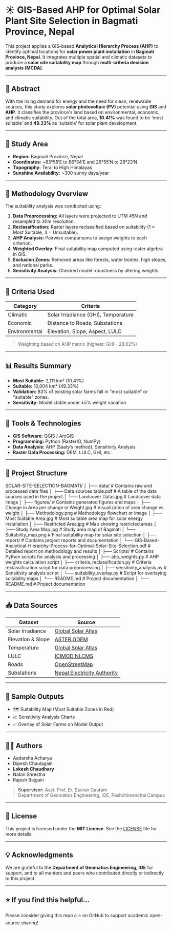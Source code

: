 # ☀️ GIS-Based AHP for Optimal Solar Plant Site Selection in Bagmati Province, Nepal

This project applies a GIS-based **Analytical Hierarchy Process (AHP)** to identify optimal locations for **solar power plant installation** in **Bagmati Province, Nepal**. It integrates multiple spatial and climatic datasets to produce a **solar site suitability map** through **multi-criteria decision analysis (MCDA)**.

---

## 📌 Abstract

With the rising demand for energy and the need for clean, renewable sources, this study explores **solar photovoltaic (PV)** potential using **GIS** and **AHP**. It classifies the province's land based on environmental, economic, and climatic suitability. Out of the total area, **10.41%** was found to be ‘most suitable’ and **49.33%** as ‘suitable’ for solar plant development.

---

## 📍 Study Area

- **Region:** Bagmati Province, Nepal  
- **Coordinates:** ~83°55′E to 86°34′E and 26°55′N to 28°23′N  
- **Topography:** Terai to High Himalayas  
- **Sunshine Availability:** ~300 sunny days/year

---

## 🧪 Methodology Overview

The suitability analysis was conducted using:

1. **Data Preprocessing:** All layers were projected to UTM 45N and resampled to 30m resolution.
2. **Reclassification:** Raster layers reclassified based on suitability (1 = Most Suitable, 4 = Unsuitable).
3. **AHP Analysis:** Pairwise comparisons to assign weights to each criterion.
4. **Weighted Overlay:** Final suitability map computed using raster algebra in GIS.
5. **Exclusion Zones:** Removed areas like forests, water bodies, high slopes, and national parks.
6. **Sensitivity Analysis:** Checked model robustness by altering weights.

---

## 🎯 Criteria Used

| Category     | Criteria                             |
|--------------|--------------------------------------|
| Climatic     | Solar Irradiance (GHI), Temperature  |
| Economic     | Distance to Roads, Substations       |
| Environmental| Elevation, Slope, Aspect, LULC       |

> Weighting based on AHP matrix (highest: GHI – 28.02%)

---

## 📊 Results Summary

- **Most Suitable:** 2,111 km² (10.41%)
- **Suitable:** 10,004 km² (49.33%)
- **Validation:** 83% of existing solar farms fall in "most suitable" or "suitable" zones.
- **Sensitivity:** Model stable under ±5% weight variation

---

## 🧠 Tools & Technologies

- **GIS Software:** QGIS / ArcGIS
- **Programming:** Python (RasterIO, NumPy)
- **Data Analysis:** AHP (Saaty’s method), Sensitivity Analysis
- **Raster Data Processing:** DEM, LULC, GHI, etc.

---

## 📂 Project Structure

SOLAR-SITE-SELECTION-BAGMATI/
│
├── data/ # Contains raw and processed data files
│ ├── Data sources table.pdf # A table of the data sources used in the project
│ └── Landcover Datas.jpg # Landcover data image
│
├── figures/ # Contains generated figures and maps
│ ├── Change in Area per change in Weight.jpg # Visualization of area change vs. weight
│ ├── Methodology.png # Methodology flowchart or image
│ ├── Most Suitable Area.jpg # Most suitable area map for solar energy installation
│ ├── Restricted Area.jpg # Map showing restricted areas
│ ├── Study Area Map.jpg # Study area map of Bagmati
│ └── Suitability_map.png # Final suitability map for solar site selection
│
├── report/ # Contains project reports and documentation
│ └── GIS-Based-Analytical-Hierarchy-Process-for-Optimal-Solar-Site-Selection.pdf # Detailed report on methodology and results
│
├── Scripts/ # Contains Python scripts for analysis and processing
│ ├── ahp_weights.py # AHP weights calculation script
│ ├── criteria_reclassification.py # Criteria reclassification script for data preprocessing
│ ├── sensitivity_analysis.py # Sensitivity analysis script
│ └── suitability_overlay.py # Script for overlaying suitability maps
│
└── README.md # Project documentation
│
└── README.md # Project documentation


---

## 📥 Data Sources

| Dataset               | Source                                    |
|------------------------|-------------------------------------------|
| Solar Irradiance       | [Global Solar Atlas](https://globalsolaratlas.info/)  
| Elevation & Slope      | [ASTER GDEM](https://search.earthdata.nasa.gov)  
| Temperature            | [Global Solar Atlas](https://globalsolaratlas.info/)  
| LULC                  | [ICIMOD NLCMS](https://rds.icimod.org)  
| Roads                 | [OpenStreetMap](https://www.openstreetmap.org)  
| Substations           | [Nepal Electricity Authority](https://nea.org.np)

---

## 📸 Sample Outputs

- 🗺️ Suitability Map (Most Suitable Zones in Red)
- 📈 Sensitivity Analysis Charts
- ✅ Overlay of Solar Farms on Model Output

---

## 👨‍💻 Authors

- Aadarsha Acharya  
- Dipesh Chaulagain  
- **Lokesh Chaudhary**  
- Nabin Shrestha  
- Rajesh Bajgain  

> **Supervisor:** Asst. Prof. Er. Saurav Gautam  
> Department of Geomatics Engineering, IOE, Pashchimanchal Campus

---

## 📜 License

This project is licensed under the **MIT License**. See the [LICENSE](LICENSE) file for more details.

---

## 💡 Acknowledgments

We are grateful to the **Department of Geomatics Engineering, IOE** for support, and to all mentors and peers who contributed directly or indirectly to this project.

---

## ⭐️ If you find this helpful...

Please consider giving this repo a ⭐️ on GitHub to support academic open-source sharing!

